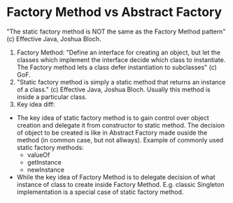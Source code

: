Factory Method vs Abstract Factory
==================================

"The static factory method is NOT the same as the Factory Method pattern" (c) Effective Java, Joshua Bloch.  
1. Factory Method: "Define an interface for creating an object, but let the classes which implement the interface decide which class to instantiate. The Factory method lets a class defer instantiation to subclasses" (c) GoF.  
2. "Static factory method is simply a static method that returns an instance of a class." (c) Effective Java, Joshua Bloch. Usually this method is inside a particular class.  
3. Key idea diff:
  * The key idea of static factory method is to gain control over object creation and delegate it from constructor to static method. The decision of object to be created is like in Abstract Factory made ouside the method (in common case, but not allways). Example of commonly used static factory methods:
    - valueOf
    - getInstance
    - newInstance
  * While the key idea of Factory Method is to delegate decision of what instance of class to create inside Factory Method. E.g. classic Singleton implementation is a special case of static factory method.
